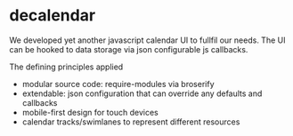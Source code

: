 # decalendar

We developed yet another javascript calendar UI to fullfil our needs.
The UI can be hooked to data storage via json configurable js callbacks.

The defining principles applied

* modular source code: require-modules via broserify
* extendable: json configuration that can override any defaults and callbacks
* mobile-first design for touch devices
* calendar tracks/swimlanes to represent different resources
